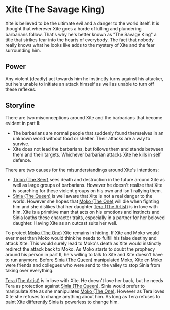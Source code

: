 Xite (The Savage King)
=========================

Xite is believed to be the ultimate evil and a danger to the world itself.
It is thought that wherever Xite goes a horde of killing and plundering barbarians follow.
That's why he's better known as "The Savage King" a title that strikes fear into the hearts of everybody.
The fact that nobody really knows what he looks like adds to the mystery of Xite and the fear surrounding him.


Power
-----

Any violent (deadly) act towards him he instinctly turns against his attacker, but he's unable to initiate an attack himself as well as unable to turn off these reflexes.


Storyline
---------

There are two misconceptions around Xite and the barbarians that become evident in part II:
* The barbarians are normal people that suddenly found themselves in an unknown world without food or shelter. Their attacks are a way to survive.
* Xite does not lead the barbarians, but follows them and stands between them and their targets. Whichever barbarian attacks Xite he kills in self defence.

There are two causes for the misunderstandings around Xite's intentions:
* [Tirion (The Seer)](tirion.md) sees death and destruction in the future around Xite as well as large groups of barbarians. However he doesn't realize that Xite is searching for these violent groups on his own and isn't rallying them.
* [Sinia (The Queen)](sinia.md) is well aware that Xite is not a real danger to the world. However she hopes that [Moko (The One)](moko.md) will die when fighting him and she dislikes that her daughter [Tera (The Artist)](tera.md) is in love with him. Xite is a primitive man that acts on his emotions and instincts and Sinia loaths these character traits, especially in a partner for her beloved daughter. Having Xite as an outcast suits her well.

To protect [Moko (The One)](moko.md) Xite remains in hiding. If Xite and Moko would ever meet than Moko would think he needs to fulfill his false destiny and attack Xite. This would surely lead to Moko's death as Xite would instinctly redirect the attack back to Moko. As Moko starts to doubt the prophecy around his person in part II, he's willing to talk to Xite and Xite doesn't have to run anymore. Before [Sinia (The Queen)](sinia.md) manipulated Moko, Xite en Moko were friends and collegues who were send to the valley to stop Sinia from taking over everything.

[Tera (The Artist)](tera.md) is in love with Xite. He doesn't love her back, but he needs Tera as protection against [Sinia (The Queen)](sinia.md). Sinia would prefer to manipulate Xite as she manipulates [Moko (The One)](moko.md). However as Tera loves Xite she refuses to change anything about him. As long as Tera refuses to paint Xite differently Sinia is powerless to change him.

